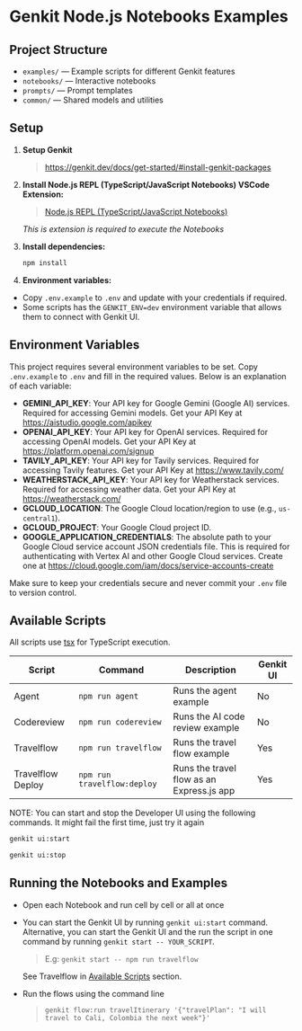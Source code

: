 # Genkit Node.js Notebooks Examples

## Project Structure

- `examples/` — Example scripts for different Genkit features
- `notebooks/` — Interactive notebooks
- `prompts/` — Prompt templates
- `common/` — Shared models and utilities

## Setup

1. **Setup Genkit**
   > https://genkit.dev/docs/get-started/#install-genkit-packages

1. **Install Node.js REPL (TypeScript/JavaScript Notebooks) VSCode Extension:**
   > [Node.js REPL (TypeScript/JavaScript Notebooks)](https://marketplace.visualstudio.com/items?itemName=donjayamanne.typescript-notebook)

   *This is extension is required to execute the Notebooks*

1. **Install dependencies:**
   ```sh
   npm install
   ```

1. **Environment variables:**
- Copy `.env.example` to `.env` and update with your credentials if required.
- Some scripts has the `GENKIT_ENV=dev` environment variable that allows them to connect with Genkit UI.

## Environment Variables

This project requires several environment variables to be set. Copy `.env.example` to `.env` and fill in the required values. Below is an explanation of each variable:

- **GEMINI_API_KEY**: Your API key for Google Gemini (Google AI) services. Required for accessing Gemini models. Get your API Key at https://aistudio.google.com/apikey
- **OPENAI_API_KEY**: Your API key for OpenAI services. Required for accessing OpenAI models. Get your API Key at https://platform.openai.com/signup
- **TAVILY_API_KEY**: Your API key for Tavily services. Required for accessing Tavily features. Get your API Key at https://www.tavily.com/
- **WEATHERSTACK_API_KEY**: Your API key for Weatherstack services. Required for accessing weather data. Get your API Key at https://weatherstack.com/
- **GCLOUD_LOCATION**: The Google Cloud location/region to use (e.g., `us-central1`).
- **GCLOUD_PROJECT**: Your Google Cloud project ID.
- **GOOGLE_APPLICATION_CREDENTIALS**: The absolute path to your Google Cloud service account JSON credentials file. This is required for authenticating with Vertex AI and other Google Cloud services. Create one at https://cloud.google.com/iam/docs/service-accounts-create

Make sure to keep your credentials secure and never commit your `.env` file to version control.


## Available Scripts

All scripts use [tsx](https://github.com/esbuild-kit/tsx) for TypeScript execution.

| Script            | Command                     | Description                                 | Genkit UI |
|-------------------|-----------------------------|---------------------------------------------|-----------|
| Agent             | `npm run agent`             | Runs the agent example                      | No        |
| Codereview        | `npm run codereview`        | Runs the AI code review example             | No        |
| Travelflow        | `npm run travelflow`        | Runs the travel flow example                | Yes       |
| Travelflow Deploy | `npm run travelflow:deploy` | Runs the travel flow as an Express.js app   | Yes       |

NOTE: You can start and stop the Developer UI using the following commands. It might fail the first time, just try it again

```sh
genkit ui:start

genkit ui:stop
```

## Running the Notebooks and Examples

- Open each Notebook and run cell by cell or all at once

- You can start the Genkit UI by running `genkit ui:start` command. Alternative, you can start the Genkit UI and the run the script in one command by running `genkit start -- YOUR_SCRIPT`.

   > E.g: `genkit start -- npm run travelflow`

   See Travelflow in [Available Scripts](#Available-Scripts) section.

- Run the flows using the command line
   > `genkit flow:run travelItinerary '{"travelPlan": "I will travel to Cali, Colombia the next week"}'`
